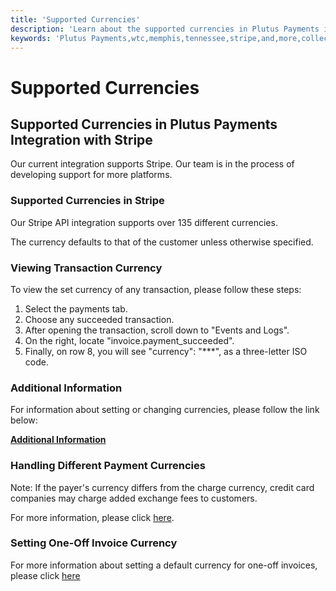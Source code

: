```yaml
---
title: 'Supported Currencies'
description: 'Learn about the supported currencies in Plutus Payments integration with Stripe and how to handle different payment currencies.'
keywords: 'Plutus Payments,wtc,memphis,tennessee,stripe,and,more,collection,methods,support,documentation'
---
```


# Supported Currencies

## Supported Currencies in Plutus Payments Integration with Stripe

Our current integration supports Stripe. Our team is in the process of developing support for more platforms. 

### Supported Currencies in Stripe

Our Stripe API integration supports over 135 different currencies. 

The currency defaults to that of the customer unless otherwise specified.

### Viewing Transaction Currency

To view the set currency of any transaction, please follow these steps:

1. Select the payments tab. 
2. Choose any succeeded transaction.
3. After opening the transaction, scroll down to "Events and Logs".
4. On the right, locate "invoice.payment_succeeded".
5. Finally, on row 8, you will see "currency": "***", as a three-letter ISO code. 

### Additional Information 

For information about setting or changing currencies, please follow the link below: 

[**Additional Information**](https://support.stripe.com/questions/set-or-change-currency-for-an-invoice-or-customer-in-stripe-billing)

### Handling Different Payment Currencies

Note: If the payer's currency differs from the charge currency, credit card companies may charge added exchange fees to customers. 

For more information, please click [here](https://stripe.com/docs/currencies).

### Setting One-Off Invoice Currency 

For more information about setting a default currency for one-off invoices, please click [here](https://support.stripe.com/questions/setting-a-customers-default-currency)
